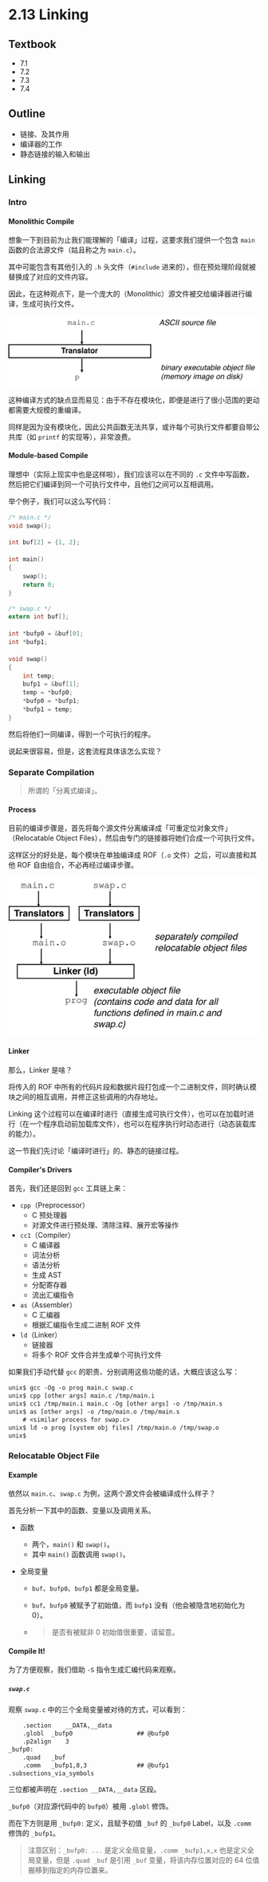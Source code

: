 # 2.13 Linking

## Textbook

* 7.1
* 7.2
* 7.3
* 7.4

## Outline

* 链接、及其作用
* 编译器的工作
* 静态链接的输入和输出

## Linking

### Intro

#### Monolithic Compile

想象一下到目前为止我们能理解的「编译」过程，这要求我们提供一个包含 `main` 函数的合法源文件（姑且称之为 `main.c`）。

其中可能包含有其他引入的 `.h` 头文件（`#include` 进来的），但在预处理阶段就被替换成了对应的文件内容。

因此，在这种观点下，是一个庞大的（Monolithic）源文件被交给编译器进行编译，生成可执行文件。

![image-20200812160708562](2-13-linking.assets/image-20200812160708562.png)

这种编译方式的缺点显而易见：由于不存在模块化，即便是进行了很小范围的更动都需要大规模的重编译。

同样是因为没有模块化，因此公共函数无法共享，或许每个可执行文件都要自带公共库（如 `printf` 的实现等），非常浪费。

#### Module-based Compile

理想中（实际上现实中也是这样啦），我们应该可以在不同的 `.c` 文件中写函数，然后把它们编译到同一个可执行文件中，且他们之间可以互相调用。

举个例子，我们可以这么写代码：

```c
/* main.c */
void swap();

int buf[2] = {1, 2};

int main()
{
    swap();
    return 0;
}
```

```c
/* swap.c */
extern int buf[];

int *bufp0 = &buf[0];
int *bufp1;

void swap()
{
    int temp;
    bufp1 = &buf[1];
    temp = *bufp0;
    *bufp0 = *bufp1;
    *bufp1 = temp;
}
```

然后将他们一同编译，得到一个可执行的程序。

说起来很容易，但是，这套流程具体该怎么实现？

### Separate Compilation

> 所谓的「分离式编译」。

#### Process

目前的编译步骤是，首先将每个源文件分离编译成「可重定位对象文件」（Relocatable Object Files），然后由专门的链接器将她们合成一个可执行文件。

这样区分的好处是，每个模块在单独编译成 ROF（`.o` 文件）之后，可以直接和其他 ROF 自由组合，不必再经过编译步骤。

![image-20200812162114012](2-13-linking.assets/image-20200812162114012.png)

#### Linker

那么，Linker 是啥？

将传入的 ROF 中所有的代码片段和数据片段打包成一个二进制文件，同时确认模块之间的相互调用，并修正这些调用的内存地址。

Linking 这个过程可以在编译时进行（直接生成可执行文件），也可以在加载时进行（在一个程序启动前加载库文件），也可以在程序执行时动态进行（动态装载库的能力）。

这一节我们先讨论「编译时进行」的、静态的链接过程。

#### Compiler's Drivers

首先，我们还是回到 `gcc` 工具链上来：

* `cpp`（Preprocessor）
	* C 预处理器
	* 对源文件进行预处理、清除注释、展开宏等操作
* `cc1`（Compiler）
	* C 编译器
	* 词法分析
	* 语法分析
	* 生成 AST
	* 分配寄存器
	* 流出汇编指令
* `as`（Assembler）
	* C 汇编器
	* 根据汇编指令生成二进制 ROF 文件
* `ld`（Linker）
	* 链接器
	* 将多个 ROF 文件合并生成单个可执行文件

如果我们手动代替 `gcc` 的职责、分别调用这些功能的话，大概应该这么写：

```shell
unix$ gcc -Og -o prog main.c swap.c 
unix$ cpp [other args] main.c /tmp/main.i  
unix$ cc1 /tmp/main.i main.c -Og [other args] -o /tmp/main.s 
unix$ as [other args] -o /tmp/main.o /tmp/main.s 
	# <similar process for swap.c>
unix$ ld -o prog [system obj files] /tmp/main.o /tmp/swap.o 
unix$
```

### Relocatable Object File

#### Example

依然以 `main.c`、`swap.c` 为例，这两个源文件会被编译成什么样子？

首先分析一下其中的函数、变量以及调用关系。

* 函数

	* 两个，`main()` 和 `swap()`。
	* 其中 `main()` 函数调用 `swap()`。

* 全局变量

	* `buf`、`bufp0`、`bufp1` 都是全局变量。

	* `buf`、`bufp0` 被赋予了初始值，而 `bufp1` 没有（他会被隐含地初始化为 0）。

	* > 是否有被赋非 0 初始值很重要，请留意。

#### Compile It!

为了方便观察，我们借助 `-S` 指令生成汇编代码来观察。

##### `swap.c`

观察 `swap.c` 中的三个全局变量被对待的方式，可以看到：

```assembly
	.section	__DATA,__data
	.globl	_bufp0                  ## @bufp0
	.p2align	3
_bufp0:
	.quad	_buf
	.comm	_bufp1,8,3              ## @bufp1
.subsections_via_symbols
```

三位都被声明在 `.section __DATA,__data` 区段。

`_bufp0`（对应源代码中的 `bufp0`）被用 `.globl` 修饰。

而在下方则是用 `_bufp0:` 定义，且赋予初值 `_buf` 的 `_bufp0` Label，以及 `.comm` 修饰的 `_bufp1`。

> 注意区别：`_bufp0: ...` 是定义全局变量，`.comm _bufp1,x,x` 也是定义全局变量，但是 `.quad _buf` 是引用 `_buf` 变量，将该内存位置对应的 64 位值搬移到指定的内存位置来。